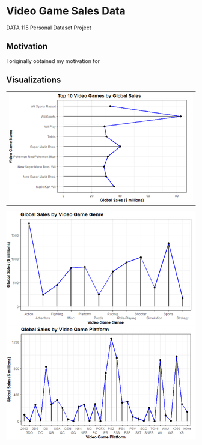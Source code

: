 # Video Game Sales Data
DATA 115 Personal Dataset Project

## Motivation
I originally obtained my motivation for 

## Visualizations
<table>
  <tr><td><img src= "https://raw.githubusercontent.com/CheweezyTy/115_personal_dataset/main/Top10VGPlot.png"></td></tr>

</table>
<img src="https://raw.githubusercontent.com/CheweezyTy/115_personal_dataset/main/VGGenrePlot.png">

<img src="https://raw.githubusercontent.com/CheweezyTy/115_personal_dataset/main/VGPlatformPlot.png">
